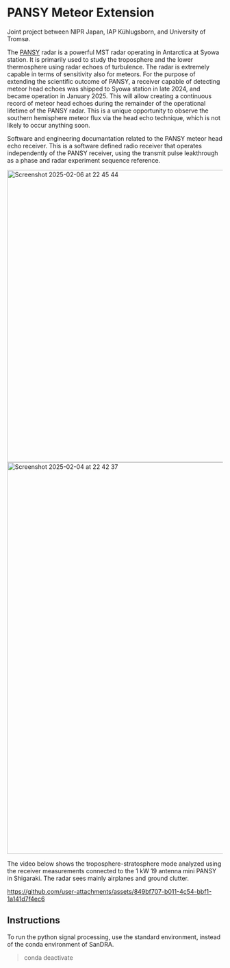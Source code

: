 # PANSY Meteor Extension

Joint project between NIPR Japan, IAP Kühlugsborn, and University of Tromsø. 

The <a href="https://pansy.eps.s.u-tokyo.ac.jp/en/about/">PANSY</a> radar is a powerful MST radar operating in Antarctica at Syowa station. It is primarily used to study the troposphere and the lower thermosphere using radar echoes of turbulence. The radar is extremely capable in terms of sensitivity also for meteors. For the purpose of extending the scientific outcome of PANSY, a receiver capable of detecting meteor head echoes was shipped to Syowa station in late 2024, and became operation in January 2025. This will allow creating a continuous record of meteor head echoes during the remainder of the operational lifetime of the PANSY radar. This is a unique opportunity to observe the southern hemisphere meteor flux via the head echo technique, which is not likely to occur anything soon.

Software and engineering documantation related to the PANSY meteor head echo receiver. This is a software defined radio receiver that operates independently of the PANSY receiver, using the transmit pulse leakthrough as a phase and radar experiment sequence reference. 

<img width="681" alt="Screenshot 2025-02-06 at 22 45 44" src="https://github.com/user-attachments/assets/96143e2d-e476-4a23-aa50-909337f93215" />

<img width="913" alt="Screenshot 2025-02-04 at 22 42 37" src="https://github.com/user-attachments/assets/23685b9a-d38c-402e-ae0a-d1c42ffa0ac4" />

The video below shows the troposphere-stratosphere mode analyzed using the receiver measurements connected to the 1 kW 19 antenna mini PANSY in Shigaraki. The radar sees mainly airplanes and ground clutter.

https://github.com/user-attachments/assets/849bf707-b011-4c54-bbf1-1a141d7f4ec6

## Instructions

To run the python signal processing, use the standard environment, instead of the conda environment of SanDRA.  

> conda deactivate
